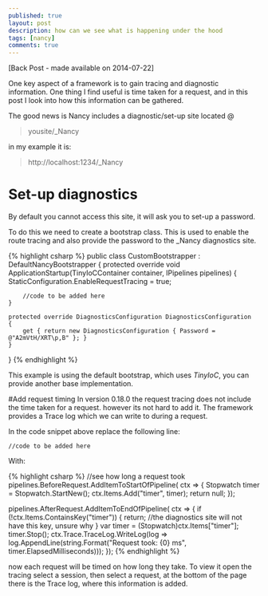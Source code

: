 ```yaml
---
published: true
layout: post
description: how can we see what is happening under the hood
tags: [nancy]
comments: true
---
```

[Back Post - made available on 2014-07-22]

One key aspect of a framework is to gain tracing and diagnostic information. One thing I find useful is time taken for a request, and in this post I look into how this information can be gathered.

The good news is Nancy includes a diagnostic/set-up site located @

>yousite/_Nancy

in my example it is: 

>http://localhost:1234/_Nancy

# Set-up diagnostics
By default you cannot access this site, it will ask you to set-up a password. 

To do this we need to create a bootstrap class. This is used to enable the route tracing and also provide the password to the _Nancy diagnostics site.

{% highlight csharp %}
public class CustomBootstrapper : DefaultNancyBootstrapper
{
    protected override void ApplicationStartup(TinyIoCContainer container, IPipelines pipelines)
    {
        StaticConfiguration.EnableRequestTracing = true;

        //code to be added here
    }

    protected override DiagnosticsConfiguration DiagnosticsConfiguration
    {
        get { return new DiagnosticsConfiguration { Password = @"A2mVtH/XRT\p,B" }; }
    }
}
{% endhighlight %}

This example is using the default bootstrap, which uses *TinyIoC*, you can provide another base implementation.

#Add request timing
In version 0.18.0 the request tracing does not include the time taken for a request. however its not hard to add it. The framework provides a Trace log which we can write to during a request.

In the code snippet above replace the following line:

    //code to be added here

With:

{% highlight csharp %}
//see how long a request took
pipelines.BeforeRequest.AddItemToStartOfPipeline(
    ctx =>
    {
        Stopwatch timer = Stopwatch.StartNew();
        ctx.Items.Add("timer", timer);
        return null;
    });

pipelines.AfterRequest.AddItemToEndOfPipeline(
    ctx =>
    {
        if (!ctx.Items.ContainsKey("timer"))
        {
            return; //the diagnostics site will not have this key, unsure why
        }
        var timer = (Stopwatch)ctx.Items["timer"];
        timer.Stop();
        ctx.Trace.TraceLog.WriteLog(log => log.AppendLine(string.Format("Request took: {0} ms", timer.ElapsedMilliseconds)));
    });
{% endhighlight %}

now each request will be timed on how long they take. To view it open the tracing select a session, then select a request, at the bottom of the page there is the Trace log, where this information is added.